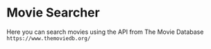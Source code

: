 # Movie Searcher

Here you can search movies using the API from The Movie Database `https://www.themoviedb.org/`